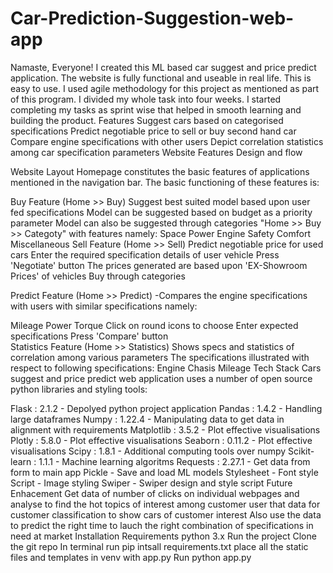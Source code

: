 # Car-Prediction-Suggestion-web-app
Namaste, Everyone!
I created this ML based car suggest and price predict application. The website is fully functional and useable in real life. This is easy to use. I used agile methodology for this project as mentioned as part of this program. I divided my whole task into four weeks. I started completing my tasks as sprint wise that helped in smooth learning and building the product.
Features
Suggest cars based on categorised specifications
Predict negotiable price to sell or buy second hand car
Compare engine specifications with other users
Depict correlation statistics among car specification parameters
Website Features Design and flow


Website Layout
Homepage constitutes the basic features of applications mentioned in the navigation bar. The basic functioning of these features is: 

Buy Feature (Home >> Buy)
Suggest best suited model based upon user fed specifications
Model can be suggested based on budget as a priority parameter
Model can also be suggested through categories "Home >> Buy >> Categoty" with features namely:
Space
Power
Engine
Safety
Comfort
Miscellaneous 
Sell Feature (Home >> Sell)
Predict negotiable price for used cars
Enter the required specification details of user vehicle
Press 'Negotiate' button
The prices generated are based upon 'EX-Showroom Prices' of vehicles 
Buy through categories
 

Predict Feature (Home >> Predict)
-Compares the engine specifications with users with similar specifications namely:

Mileage
Power
Torque
Click on round icons to choose
Enter expected specifications
Press 'Compare' button  
Statistics Feature (Home >> Statistics)
Shows specs and statistics of correlation among various parameters
The specifications illustrated with respect to following specifications:
Engine
Chasis
Mileage 
Tech Stack
Cars suggest and price predict web application uses a number of open source python libraries and styling tools:

Flask : 2.1.2 - Depolyed python project application
Pandas : 1.4.2 - Handling large dataframes
Numpy : 1.22.4 - Manipulating data to get data in alignment with requirements
Matplotlib : 3.5.2 - Plot effective visualisations
Plotly : 5.8.0 - Plot effective visualisations
Seaborn : 0.11.2 - Plot effective visualisations
Scipy : 1.8.1 - Additional computing tools over numpy
Scikit-learn : 1.1.1 - Machine learning algoritms
Requests : 2.27.1 - Get data from form to main app
Pickle - Save and load ML models
Stylesheet - Font style
Script - Image styling
Swiper - Swiper design and style script
Future Enhacement
Get data of number of clicks on individual webpages and analyse to find the hot topics of interest among customer
user that data for customer classification to show cars of customer interest
Also use the data to predict the right time to lauch the right combination of specifications in need at market
Installation
Requirements
python 3.x
Run the project
Clone the git repo
In terminal run pip intsall requirements.txt
place all the static files and templates in venv with app.py
Run python app.py
